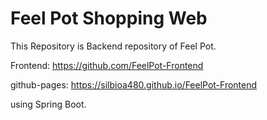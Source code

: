 # Feel Pot Shopping Web

This Repository is Backend repository of Feel Pot.

Frontend: https://github.com/FeelPot-Frontend

github-pages: https://silbioa480.github.io/FeelPot-Frontend

using Spring Boot.